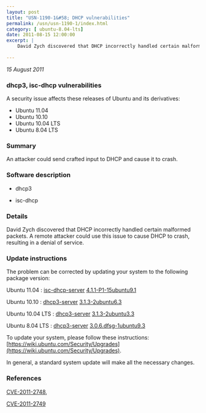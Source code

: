 ```yaml
---
layout: post
title: "USN-1190-1&#58; DHCP vulnerabilities"
permalink: /usn/usn-1190-1/index.html
category: [ ubuntu-8.04-lts]
date: 2011-08-15 12:00:00
excerpt: |
    David Zych discovered that DHCP incorrectly handled certain malformed packets. A remote attacker could use this issue to cause DHCP to crash, resulting in a denial of service. 
    
--- 
```

 
 

*15 August 2011*

### dhcp3, isc-dhcp vulnerabilities

A security issue affects these releases of Ubuntu and its derivatives:

* Ubuntu 11.04
* Ubuntu 10.10
* Ubuntu 10.04 LTS
* Ubuntu 8.04 LTS

### Summary

An attacker could send crafted input to DHCP and cause it to crash. 

### Software description

* dhcp3 

* isc-dhcp 

### Details

David Zych discovered that DHCP incorrectly handled certain malformed packets. A remote attacker could use this issue to cause DHCP to crash, resulting in a denial of service. 

### Update instructions

The problem can be corrected by updating your system to the following package version:

Ubuntu 11.04
 : [isc-dhcp-server](https://launchpad.net/ubuntu/+source/isc-dhcp) <span> [4.1.1-P1-15ubuntu9.1](https://launchpad.net/ubuntu/+source/isc-dhcp/4.1.1-P1-15ubuntu9.1) </span> 

Ubuntu 10.10
 : [dhcp3-server](https://launchpad.net/ubuntu/+source/dhcp3) <span> [3.1.3-2ubuntu6.3](https://launchpad.net/ubuntu/+source/dhcp3/3.1.3-2ubuntu6.3) </span> 

Ubuntu 10.04 LTS
 : [dhcp3-server](https://launchpad.net/ubuntu/+source/dhcp3) <span> [3.1.3-2ubuntu3.3](https://launchpad.net/ubuntu/+source/dhcp3/3.1.3-2ubuntu3.3) </span> 

Ubuntu 8.04 LTS
 : [dhcp3-server](https://launchpad.net/ubuntu/+source/dhcp3) <span> [3.0.6.dfsg-1ubuntu9.3](https://launchpad.net/ubuntu/+source/dhcp3/3.0.6.dfsg-1ubuntu9.3) </span> 

To update your system, please follow these instructions: [https://wiki.ubuntu.com/Security/Upgrades](https://wiki.ubuntu.com/Security/Upgrades).

In general, a standard system update will make all the necessary changes. 

### References

 
 [CVE-2011-2748](http://people.ubuntu.com/~ubuntu-security/cve/CVE-2011-2748), 

 [CVE-2011-2749](http://people.ubuntu.com/~ubuntu-security/cve/CVE-2011-2749)
 

